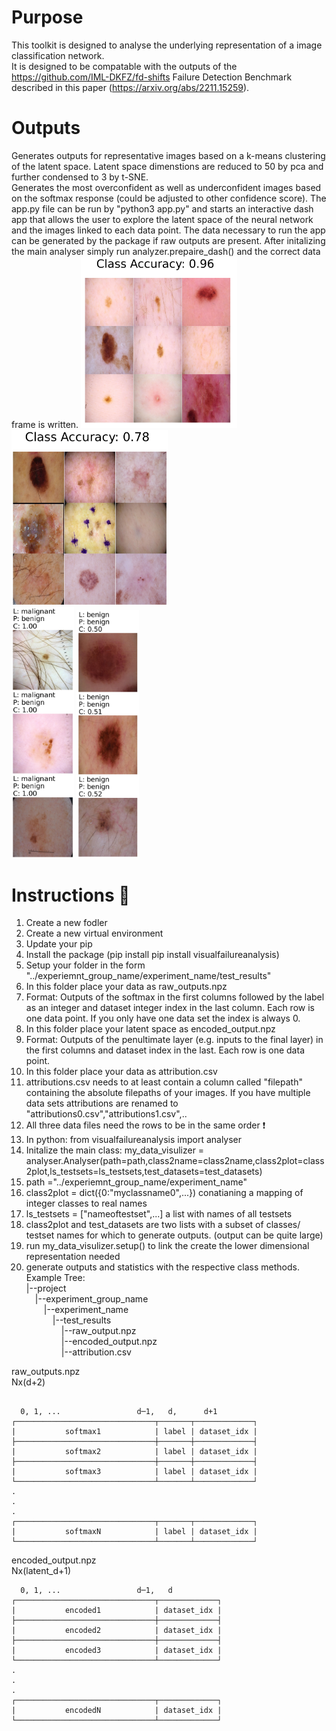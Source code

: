 # Purpose
This toolkit is designed to analyse the underlying representation of a image classification network.  
It is designed to be compatable with the outputs of the https://github.com/IML-DKFZ/fd-shifts Failure Detection Benchmark described in this paper (https://arxiv.org/abs/2211.15259).

# Outputs
Generates outputs for representative images based on a k-means clustering of the latent space. Latent space dimenstions are reduced to 50 by pca and further condensed to 3 by t-SNE.   
Generates the most overconfident as well as underconfident images based on the softmax response (could be adjusted to other confidence score).
The app.py file can be run by "python3 app.py" and starts an interactive dash app that allows the user to explore the latent space of the neural network and the images linked to each data point. The data necessary to run the app can be generated by the package if raw outputs are present. After initalizing the main analyser simply run analyzer.prepaire_dash() and the correct data frame is written.
<img src="./example_outputs/dermoscopy_benign.png" alt="drawing" width="250"/>    
<img src="./example_outputs/dermoscopy_malignant.png" alt="drawing" width="250"/>  
<img src="./example_outputs/dermoscopy_overconfident.png" alt="drawing" width="100"/>
<img src="./example_outputs/dermoscopy_underconfident.png" alt="drawing" width="100"/>

# Instructions :movie_camera:
1) Create a new fodler  
2) Create a new virtual environment  
3) Update your pip  
4) Install the package (pip install  pip install visualfailureanalysis)  
5) Setup your folder in the form "../experiemnt_group_name/experiment_name/test_results"  
6) In this folder place your data as raw_outputs.npz  
7)  Format: Outputs of the softmax in the first columns followed by the label as an integer and dataset integer index in the last column. Each row is one data point. If you only have one data set the index is always 0.  
8) In this folder place your latent space as encoded_output.npz  
9) Format: Outputs of the penultimate layer (e.g. inputs to the final layer) in the first columns and dataset index in the last. Each row is one data point.   
10) In this folder place your data as attribution.csv
11) attributions.csv needs to at least contain a column called "filepath" containing the absolute filepaths of your images. If you have multiple data sets attributions are renamed to "attributions0.csv","attributions1.csv",..  
12) All three data files need the rows to be in the same order :exclamation:  
13) In python: from visualfailureanalysis import analyser  
14) Initalize the main class: my_data_visulizer = analyser.Analyser(path=path,class2name=class2name,class2plot=class2plot,ls_testsets=ls_testsets,test_datasets=test_datasets)  
15) path ="../experiemnt_group_name/experiment_name"  
16) class2plot = dict({0:"myclassname0",...}) conatianing a mapping of integer classes to real names   
17) ls_testsets = ["nameoftestset",...] a list with names of all testsets  
18) class2plot and test_datasets are two lists with a subset of classes/ testset names for which to generate outputs. (output can be quite large)  
19) run my_data_visulizer.setup() to link the create the lower dimensional representation needed  
20) generate outputs and statistics with the respective class methods.  
Example Tree:  
|--project  
&emsp;|--experiment_group_name  
&emsp;&emsp;|--experiment_name  
&emsp;&emsp;&emsp;|--test_results  
&emsp;&emsp;&emsp;&emsp;|--raw_output.npz  
&emsp;&emsp;&emsp;&emsp;|--encoded_output.npz  
&emsp;&emsp;&emsp;&emsp;|--attribution.csv  

raw_outputs.npz  
Nx(d+2)
```

  0, 1, ...                 d─1,   d,      d+1  
┌───────────────────────────────┬───────┬─────────────┐  
|           softmax1            | label | dataset_idx |  
├───────────────────────────────┼───────┼─────────────┤  
|           softmax2            | label | dataset_idx |  
├───────────────────────────────┼───────┼─────────────┤  
|           softmax3            | label | dataset_idx |  
└───────────────────────────────┴───────┴─────────────┘  
.  
.  
.  
┌───────────────────────────────┬───────┬─────────────┐  
|           softmaxN            | label | dataset_idx |  
└───────────────────────────────┴───────┴─────────────┘  
```
encoded_output.npz  
Nx(latent_d+1)  
```
  0, 1, ...                 d─1,   d    
┌───────────────────────────────┬─────────────┐  
|           encoded1            | dataset_idx |  
├───────────────────────────────┼─────────────┤  
|           encoded2            | dataset_idx |  
├───────────────────────────────┼─────────────┤  
|           encoded3            | dataset_idx |  
└───────────────────────────────┴─────────────┘  
.  
.  
.  
┌───────────────────────────────┬─────────────┐  
|           encodedN            | dataset_idx |  
└───────────────────────────────┴─────────────┘  
```
